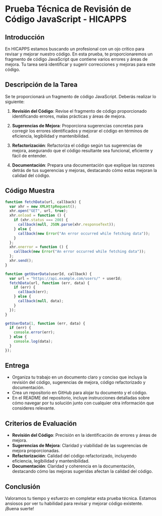 # Prueba Técnica de Revisión de Código JavaScript - HICAPPS

## Introducción

En HICAPPS estamos buscando un profesional con un ojo crítico para revisar y mejorar nuestro código. En esta prueba, te proporcionaremos un fragmento de código JavaScript que contiene varios errores y áreas de mejora. Tu tarea será identificar y sugerir correcciones y mejoras para este código.

## Descripción de la Tarea

Se te proporcionará un fragmento de código JavaScript. Deberás realizar lo siguiente:

1. **Revisión del Código**: Revise el fragmento de código proporcionado identificando errores, malas prácticas y áreas de mejora.

2. **Sugerencias de Mejora**: Proporciona sugerencias concretas para corregir los errores identificados y mejorar el código en términos de eficiencia, legibilidad y mantenibilidad.

3. **Refactorización**: Refactoriza el código según tus sugerencias de mejora, asegurando que el código resultante sea funcional, eficiente y fácil de entender.

4. **Documentación**: Prepara una documentación que explique las razones detrás de tus sugerencias y mejoras, destacando cómo estas mejoran la calidad del código.

## Código Muestra

```javascript
function fetchData(url, callback) {
  var xhr = new XMLHttpRequest();
  xhr.open("GET", url, true);
  xhr.onload = function () {
    if (xhr.status === 200) {
      callback(null, JSON.parse(xhr.responseText));
    } else {
      callback(new Error("An error occurred while fetching data"));
    }
  };
  xhr.onerror = function () {
    callback(new Error("An error occurred while fetching data"));
  };
  xhr.send();
}

function getUserData(userId, callback) {
  var url = "https://api.example.com/users/" + userId;
  fetchData(url, function (err, data) {
    if (err) {
      callback(err);
    } else {
      callback(null, data);
    }
  });
}

getUserData(1, function (err, data) {
  if (err) {
    console.error(err);
  } else {
    console.log(data);
  }
});
```

## Entrega

- Organiza tu trabajo en un documento claro y conciso que incluya la revisión del código, sugerencias de mejora, código refactorizado y documentación.
- Crea un repositorio en GitHub para alojar tu documento y el código.
- En el README del repositorio, incluye instrucciones detalladas sobre cómo navegar por tu solución junto con cualquier otra información que consideres relevante.

## Criterios de Evaluación

- **Revisión del Código**: Precisión en la identificación de errores y áreas de mejora.
- **Sugerencias de Mejora**: Claridad y viabilidad de las sugerencias de mejora proporcionadas.
- **Refactorización**: Calidad del código refactorizado, incluyendo eficiencia, legibilidad y mantenibilidad.
- **Documentación**: Claridad y coherencia en la documentación, destacando cómo las mejoras sugeridas afectan la calidad del código.

## Conclusión

Valoramos tu tiempo y esfuerzo en completar esta prueba técnica. Estamos ansiosos por ver tu habilidad para revisar y mejorar código existente. ¡Buena suerte!

